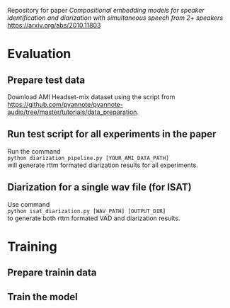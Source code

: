 Repository for paper *Compositional embedding models for speaker identification and diarization with simultaneous speech from 2+ speakers*  
https://arxiv.org/abs/2010.11803

# Evaluation

## Prepare test data 
Download AMI Headset-mix dataset using the script from https://github.com/pyannote/pyannote-audio/tree/master/tutorials/data_preparation.

## Run test script for all experiments in the paper
Run the command  
`python diarization_pipeline.py [YOUR_AMI_DATA_PATH]`  
will generate rttm formated diarization results for all experiments.

## Diarization for a single wav file (for ISAT)
Use command  
`python isat_diarization.py [WAV_PATH] [OUTPUT_DIR]`  
to generate both rttm formated VAD and diarization results.

# Training

## Prepare trainin data

## Train the model
